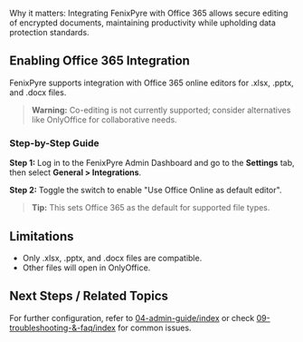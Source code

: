 
Why it matters: Integrating FenixPyre with Office 365 allows secure editing of encrypted documents, maintaining productivity while upholding data protection standards.

## Enabling Office 365 Integration
FenixPyre supports integration with Office 365 online editors for .xlsx, .pptx, and .docx files.

> **Warning:** Co-editing is not currently supported; consider alternatives like OnlyOffice for collaborative needs.

### Step-by-Step Guide
**Step 1:** Log in to the FenixPyre Admin Dashboard and go to the **Settings** tab, then select **General > Integrations**.

<!-- IMG: ./media/07-features/office-integrations.png | Alt: FenixPyre dashboard showing Integrations settings -->

**Step 2:** Toggle the switch to enable "Use Office Online as default editor".

> **Tip:** This sets Office 365 as the default for supported file types.

## Limitations
- Only .xlsx, .pptx, and .docx files are compatible.
- Other files will open in OnlyOffice.

## Next Steps / Related Topics
For further configuration, refer to [04-admin-guide/index](/04-admin-guide/index) or check [09-troubleshooting-&-faq/index](/09-troubleshooting-&-faq/index) for common issues.